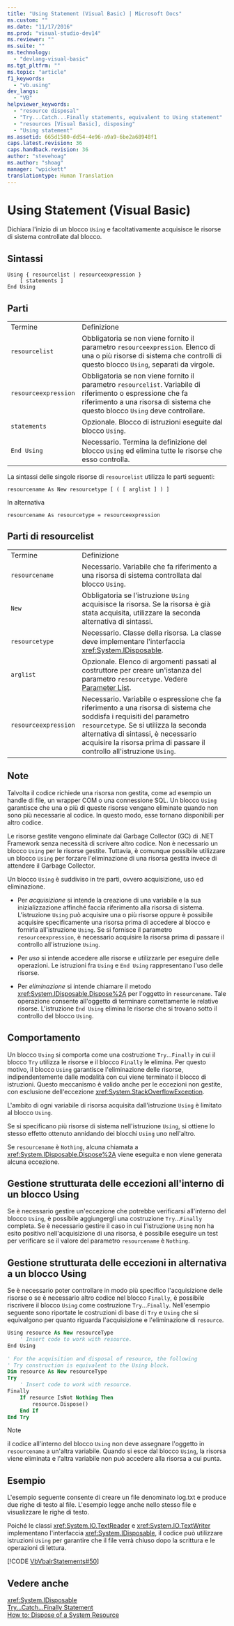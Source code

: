 ```yaml
---
title: "Using Statement (Visual Basic) | Microsoft Docs"
ms.custom: ""
ms.date: "11/17/2016"
ms.prod: "visual-studio-dev14"
ms.reviewer: ""
ms.suite: ""
ms.technology: 
  - "devlang-visual-basic"
ms.tgt_pltfrm: ""
ms.topic: "article"
f1_keywords: 
  - "vb.using"
dev_langs: 
  - "VB"
helpviewer_keywords: 
  - "resource disposal"
  - "Try...Catch...Finally statements, equivalent to Using statement"
  - "resources [Visual Basic], disposing"
  - "Using statement"
ms.assetid: 665d1580-dd54-4e96-a9a9-6be2a68948f1
caps.latest.revision: 36
caps.handback.revision: 36
author: "stevehoag"
ms.author: "shoag"
manager: "wpickett"
translationtype: Human Translation
---
```

# Using Statement (Visual Basic)
Dichiara l'inizio di un blocco `Using` e facoltativamente acquisisce le risorse di sistema controllate dal blocco.  
  
## Sintassi  
  
```  
Using { resourcelist | resourceexpression }  
    [ statements ]  
End Using  
```  
  
## Parti  
  
|||  
|-|-|  
|Termine|Definizione|  
|`resourcelist`|Obbligatoria se non viene fornito il parametro `resourceexpression`.  Elenco di una o più risorse di sistema che controlli di questo blocco `Using`, separati da virgole.|  
|`resourceexpression`|Obbligatoria se non viene fornito il parametro `resourcelist`.  Variabile di riferimento o espressione che fa riferimento a una risorsa di sistema che questo blocco `Using` deve controllare.|  
|`statements`|Opzionale.  Blocco di istruzioni eseguite dal blocco `Using`.|  
|`End Using`|Necessario.  Termina la definizione del blocco `Using` ed elimina tutte le risorse che esso controlla.|  
  
 La sintassi delle singole risorse di `resourcelist` utilizza le parti seguenti:  
  
 `resourcename As New resourcetype [ ( [ arglist ] ) ]`  
  
 In alternativa  
  
 `resourcename As resourcetype = resourceexpression`  
  
## Parti di resourcelist  
  
|||  
|-|-|  
|Termine|Definizione|  
|`resourcename`|Necessario.  Variabile che fa riferimento a una risorsa di sistema controllata dal blocco `Using`.|  
|`New`|Obbligatoria se l'istruzione `Using` acquisisce la risorsa.  Se la risorsa è già stata acquisita, utilizzare la seconda alternativa di sintassi.|  
|`resourcetype`|Necessario.  Classe della risorsa.  La classe deve implementare l'interfaccia <xref:System.IDisposable>.|  
|`arglist`|Opzionale.  Elenco di argomenti passati al costruttore per creare un'istanza del parametro `resourcetype`.  Vedere [Parameter List](../../../visual-basic/language-reference/statements/parameter-list.md).|  
|`resourceexpression`|Necessario.  Variabile o espressione che fa riferimento a una risorsa di sistema che soddisfa i requisiti del parametro `resourcetype`.  Se si utilizza la seconda alternativa di sintassi, è necessario acquisire la risorsa prima di passare il controllo all'istruzione `Using`.|  
  
## Note  
 Talvolta il codice richiede una risorsa non gestita, come ad esempio un handle di file, un wrapper COM o una connessione SQL.  Un blocco `Using` garantisce che una o più di queste risorse vengano eliminate quando non sono più necessarie al codice.  In questo modo, esse tornano disponibili per altro codice.  
  
 Le risorse gestite vengono eliminate dal Garbage Collector \(GC\) di .NET Framework senza necessità di scrivere altro codice.  Non è necessario un blocco `Using` per le risorse gestite.  Tuttavia, è comunque possibile utilizzare un blocco `Using` per forzare l'eliminazione di una risorsa gestita invece di attendere il Garbage Collector.  
  
 Un blocco `Using` è suddiviso in tre parti, ovvero acquisizione, uso ed eliminazione.  
  
-   Per *acquisizione* si intende la creazione di una variabile e la sua inizializzazione affinché faccia riferimento alla risorsa di sistema.  L'istruzione `Using` può acquisire una o più risorse oppure è possibile acquisire specificamente una risorsa prima di accedere al blocco e fornirla all'istruzione `Using`.  Se si fornisce il parametro `resourceexpression`, è necessario acquisire la risorsa prima di passare il controllo all'istruzione `Using`.  
  
-   Per *uso* si intende accedere alle risorse e utilizzarle per eseguire delle operazioni.  Le istruzioni fra `Using` e `End Using` rappresentano l'uso delle risorse.  
  
-   Per *eliminazione* si intende chiamare il metodo <xref:System.IDisposable.Dispose%2A> per l'oggetto in `resourcename`.  Tale operazione consente all'oggetto di terminare correttamente le relative risorse.  L'istruzione `End Using` elimina le risorse che si trovano sotto il controllo del blocco `Using`.  
  
## Comportamento  
 Un blocco `Using` si comporta come una costruzione `Try`...`Finally` in cui il blocco `Try` utilizza le risorse e il blocco `Finally` le elimina.  Per questo motivo, il blocco `Using` garantisce l'eliminazione delle risorse, indipendentemente dalle modalità con cui viene terminato il blocco di istruzioni.  Questo meccanismo è valido anche per le eccezioni non gestite, con esclusione dell'eccezione <xref:System.StackOverflowException>.  
  
 L'ambito di ogni variabile di risorsa acquisita dall'istruzione `Using` è limitato al blocco `Using`.  
  
 Se si specificano più risorse di sistema nell'istruzione `Using`, si ottiene lo stesso effetto ottenuto annidando dei blocchi `Using` uno nell'altro.  
  
 Se `resourcename` è `Nothing`, alcuna chiamata a <xref:System.IDisposable.Dispose%2A> viene eseguita e non viene generata alcuna eccezione.  
  
## Gestione strutturata delle eccezioni all'interno di un blocco Using  
 Se è necessario gestire un'eccezione che potrebbe verificarsi all'interno del blocco `Using`, è possibile aggiungergli una costruzione `Try`...`Finally` completa.  Se è necessario gestire il caso in cui l'istruzione `Using` non ha esito positivo nell'acquisizione di una risorsa, è possibile eseguire un test per verificare se il valore del parametro `resourcename` è `Nothing`.  
  
## Gestione strutturata delle eccezioni in alternativa a un blocco Using  
 Se è necessario poter controllare in modo più specifico l'acquisizione delle risorse o se è necessario altro codice nel blocco `Finally`, è possibile riscrivere il blocco `Using` come costruzione `Try`...`Finally`.  Nell'esempio seguente sono riportate le costruzioni di base di `Try` e `Using` che si equivalgono per quanto riguarda l'acquisizione e l'eliminazione di `resource`.  
  
```vb  
Using resource As New resourceType   
    ' Insert code to work with resource.  
End Using  
  
' For the acquisition and disposal of resource, the following  
' Try construction is equivalent to the Using block.  
Dim resource As New resourceType  
Try   
    ' Insert code to work with resource.  
Finally   
    If resource IsNot Nothing Then  
        resource.Dispose()   
    End If  
End Try   
```  
  
> [!NOTE]
>  il codice all'interno del blocco `Using` non deve assegnare l'oggetto in `resourcename` a un'altra variabile.  Quando si esce dal blocco `Using`, la risorsa viene eliminata e l'altra variabile non può accedere alla risorsa a cui punta.  
  
## Esempio  
 L'esempio seguente consente di creare un file denominato log.txt e produce due righe di testo al file.  L'esempio legge anche nello stesso file e visualizzare le righe di testo.  
  
 Poiché le classi <xref:System.IO.TextReader> e <xref:System.IO.TextWriter> implementano l'interfaccia <xref:System.IDisposable>, il codice può utilizzare istruzioni `Using` per garantire che il file verrà chiuso dopo la scrittura e le operazioni di lettura.  
  
 [!CODE [VbVbalrStatements#50](../CodeSnippet/VS_Snippets_VBCSharp/VbVbalrStatements#50)]  
  
## Vedere anche  
 <xref:System.IDisposable>   
 [Try...Catch...Finally Statement](../../../visual-basic/language-reference/statements/try-catch-finally-statement.md)   
 [How to: Dispose of a System Resource](../../../visual-basic/programming-guide/language-features/control-flow/how-to-dispose-of-a-system-resource.md)